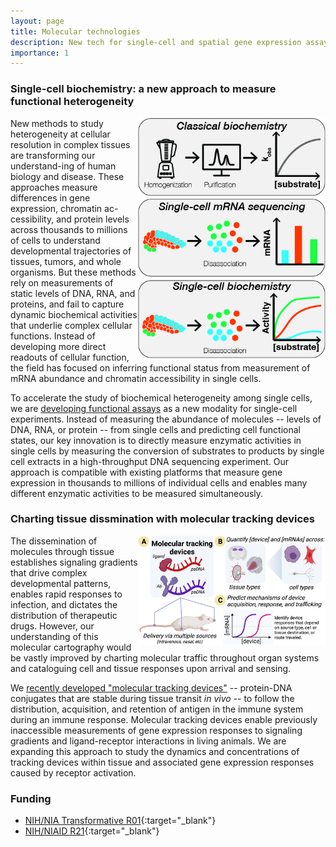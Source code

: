 ```yaml
---
layout: page
title: Molecular technologies
description: New tech for single-cell and spatial gene expression assays
importance: 1
---
```


### Single-cell biochemistry: a new approach to measure functional heterogeneity

<img style="float: right; max-width: 300px" src="/assets/img/sc-biochemistry.jpg">

New methods to study heterogeneity at cellular resolution in complex
tissues are transforming our understand-ing of human biology and disease.
These approaches measure differences in gene expression, chromatin
ac-cessibility, and protein levels across thousands to millions of cells
to understand developmental trajectories of tissues, tumors, and whole
organisms. But these methods rely on measurements of static levels of DNA,
RNA, and proteins, and fail to capture dynamic biochemical activities that
underlie complex cellular functions. Instead of developing more direct
readouts of cellular function, the field has focused on inferring
functional status from measurement of mRNA abundance and chromatin
accessibility in single cells.

To accelerate the study of biochemical heterogeneity among single cells,
we are [developing functional
assays](https://pubmed.ncbi.nlm.nih.gov/32286626/) as a new modality for
single-cell experiments. Instead of measuring the abundance of molecules
-- levels of DNA, RNA, or protein -- from single cells and predicting cell
functional states, our key innovation is to directly measure enzymatic
activities in single cells by measuring the conversion of substrates to
products by single cell extracts in a high-throughput DNA sequencing
experiment. Our approach is compatible with existing platforms that
measure gene expression in thousands to millions of individual cells and
enables many different enzymatic activities to be measured simultaneously.

### Charting tissue dissmination with molecular tracking devices

<img style="float: right; max-width: 300px" src="/assets/img/mouse-tracking-device.jpeg">

The dissemination of molecules through tissue establishes signaling
gradients that drive complex developmental patterns, enables rapid
responses to infection, and dictates the distribution of therapeutic
drugs. However, our understanding of this molecular cartography would be
vastly improved by charting molecular traffic throughout organ systems and
cataloguing cell and tissue responses upon arrival and sensing.

We [recently developed "molecular tracking
devices"](https://pubmed.ncbi.nlm.nih.gov/33843587/) -- protein-DNA
conjugates that are stable during tissue transit *in vivo* -- to follow
the distribution, acquisition, and retention of antigen in the immune
system during an immune response. Molecular tracking devices enable
previously inaccessible measurements of gene expression responses to
signaling gradients and ligand-receptor interactions in living animals. We
are expanding this approach to study the dynamics and concentrations of
tracking devices within tissue and associated gene expression responses
caused by receptor activation.

### Funding

- [NIH/NIA Transformative R01](https://reporter.nih.gov/search/JVJbnKPKPEmsn4iajmiqig/project-details/10263944){:target="_blank"}
- [NIH/NIAID R21](https://reporter.nih.gov/search/HH46I88QtUOO7kXMtKO1fg/project-details/10105545){:target="_blank"}

